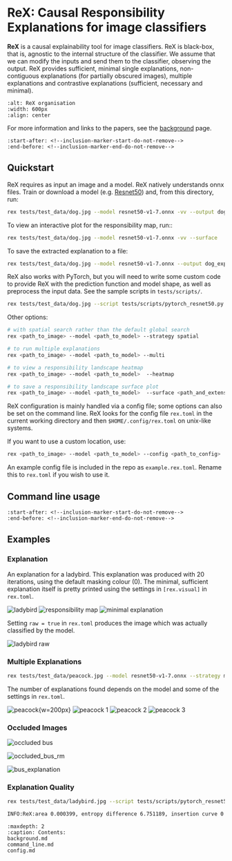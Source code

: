 # ReX: Causal Responsibility Explanations for image classifiers

**ReX** is a causal explainability tool for image classifiers.
ReX is black-box, that is, agnostic to the internal structure of the classifier.
We assume that we can modify the inputs and send them to the classifier, observing the output.
ReX provides sufficient, minimal single explanations, non-contiguous explanations (for partially obscured images), multiple explanations
and contrastive explanations (sufficient, necessary and minimal).

```{image} ../assets/rex-structure-600x129.png
:alt: ReX organisation
:width: 600px
:align: center
```

For more information and links to the papers, see the [background](background) page.

```{include} ../README.md
:start-after: <!--inclusion-marker-start-do-not-remove-->
:end-before: <!--inclusion-marker-end-do-not-remove-->
```

## Quickstart

ReX requires as input an image and a model.
ReX natively understands onnx files. Train or download a model (e.g. [Resnet50](https://github.com/onnx/models/blob/main/validated/vision/classification/resnet/model/resnet50-v1-7.onnx)) and, from this directory, run:

```bash
rex tests/test_data/dog.jpg --model resnet50-v1-7.onnx -vv --output dog_exp.jpg
```

To view an interactive plot for the responsibility map, run::

```bash
rex tests/test_data/dog.jpg --model resnet50-v1-7.onnx -vv --surface
```

To save the extracted explanation to a file:

```bash
rex tests/test_data/dog.jpg --model resnet50-v1-7.onnx --output dog_exp.jpg
```

ReX also works with PyTorch, but you will need to write some custom code to provide ReX with the prediction function and model shape, as well as preprocess the input data.
See the sample scripts in `tests/scripts/`.

```bash
rex tests/test_data/dog.jpg --script tests/scripts/pytorch_resnet50.py -vv --output dog_exp.jpg
```

Other options:

```bash
# with spatial search rather than the default global search
rex <path_to_image> --model <path_to_model> --strategy spatial

# to run multiple explanations
rex <path_to_image> --model <path_to_model> --multi

# to view a responsibility landscape heatmap
rex <path_to_image> --model <path_to_model>  --heatmap

# to save a responsibility landscape surface plot
rex <path_to_image> --model <path_to_model>  --surface <path_and_extension>
```

ReX configuration is mainly handled via a config file; some options can also be set on the command line.
ReX looks for the config file `rex.toml` in the current working directory and then `$HOME/.config/rex.toml` on unix-like systems.

If you want to use a custom location, use:

```bash
rex <path_to_image> --model <path_to_model> --config <path_to_config>
```

An example config file is included in the repo as `example.rex.toml`.
Rename this to `rex.toml` if you wish to use it.

## Command line usage

```{include} command_line.md
:start-after: <!--inclusion-marker-start-do-not-remove-->
:end-before: <!--inclusion-marker-end-do-not-remove-->
```

## Examples

### Explanation

An explanation for a ladybird. This explanation was produced with 20 iterations, using the default masking colour (0). The minimal, sufficient explanation itself
is pretty printed using the settings in `[rex.visual]` in `rex.toml`.

![ladybird](../tests/test_data/ladybird.jpg "Original Image") ![responsibility map](../assets/ladybird_rm.png "Responsibility Map") ![minimal explanation](../assets/ladybird_301.png "Explanation")

Setting `raw = true` in `rex.toml` produces the image which was actually classified by the model.

![ladybird raw](../assets/ladybird_301_raw.png)

### Multiple Explanations

```bash
rex tests/test_data/peacock.jpg --model resnet50-v1-7.onnx --strategy multi --output peacock.png
```

The number of explanations found depends on the model and some of the settings in `rex.toml`.

![peacock](../tests/test_data/peacock.jpg){w=200px} ![peacock 1](../assets/peacock_84_00.png) ![peacock 2](../assets/peacock_84_01.png) ![peacock 3](../assets/peacock_84_02.png)

### Occluded Images

![occluded bus](../tests/test_data/occluded_bus.jpg)

![occluded_bus_rm](../assets/occluded_bus_rm.png)

![bus_explanation](../assets/bus_757.png)

### Explanation Quality

```bash
rex tests/test_data/ladybird.jpg --script tests/scripts/pytorch_resnet50.py --analyse

INFO:ReX:area 0.000399, entropy difference 6.751189, insertion curve 0.964960, deletion curve 0.046096
```

<!--### Submaps-->
<!---->
<!--```bash-->
<!--rex tests/test_data/lizard.jpg --model resnet50-v1-7.onnx --predictions 5 --surface lizard_subs.png-->
<!--```-->
<!---->
<!--![lizard](../tests/test_data/lizard.jpg)-->
<!---->
<!--![lizard_rm](../assets/lizard_subs.png)-->
<!---->

```{toctree}
:maxdepth: 2
:caption: Contents:
background.md
command_line.md
config.md
```
